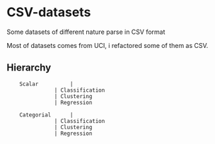 # CSV-datasets
Some datasets of different nature parse in CSV format


Most of datasets comes from UCI, i refactored some of them as CSV.


## Hierarchy

		Scalar		   	|
				   | Classification
				   | Clustering
				   | Regression

		Categorial 	   	|
				   | Classification
				   | Clustering
				   | Regression